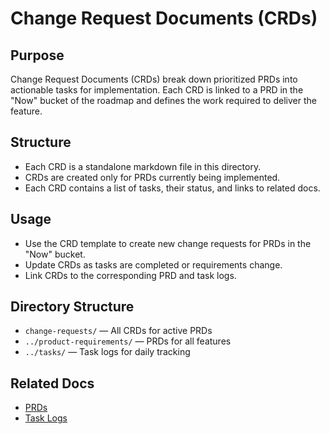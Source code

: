 # Change Request Documents (CRDs)

## Purpose
Change Request Documents (CRDs) break down prioritized PRDs into actionable tasks for implementation. Each CRD is linked to a PRD in the "Now" bucket of the roadmap and defines the work required to deliver the feature.

## Structure
- Each CRD is a standalone markdown file in this directory.
- CRDs are created only for PRDs currently being implemented.
- Each CRD contains a list of tasks, their status, and links to related docs.

## Usage
- Use the CRD template to create new change requests for PRDs in the "Now" bucket.
- Update CRDs as tasks are completed or requirements change.
- Link CRDs to the corresponding PRD and task logs.

## Directory Structure
- `change-requests/` — All CRDs for active PRDs
- `../product-requirements/` — PRDs for all features
- `../tasks/` — Task logs for daily tracking

## Related Docs
- [PRDs](../product-requirements/readme.md)
- [Task Logs](../../tasks/readme.md) 